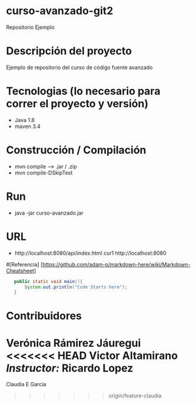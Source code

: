 # curso-avanzado-git2
Repositorio Ejemplo

# Descripción del proyecto
Ejemplo de repositorio del curso de código fuente avanzado

# Tecnologias (lo necesario para correr el proyecto y versión)
- Java 1.8
- maven 3.4

# Construcción / Compilación
- mvn compile --> .jar / .zip
- mvn compile-DSkipTest

# Run
- java -jar curso-avanzado.jar

# URL
 - http://localhost:8080/api/index.html
 cur1 http://localhost:8080
 
 #[Referencia] [https://github.com/adam-p/markdown-here/wiki/Markdown-Cheatsheet]
```java
   public static void main(){
       System.out.println("Code Starts here");
   }
 ``` 



 # Contribuidores
 Verónica Rámirez Jáuregui
<<<<<<< HEAD
Victor Altamirano
 ***Instructor:*** Ricardo Lopez
=======
Claudia E García
>>>>>>> origin/feature-claudia
